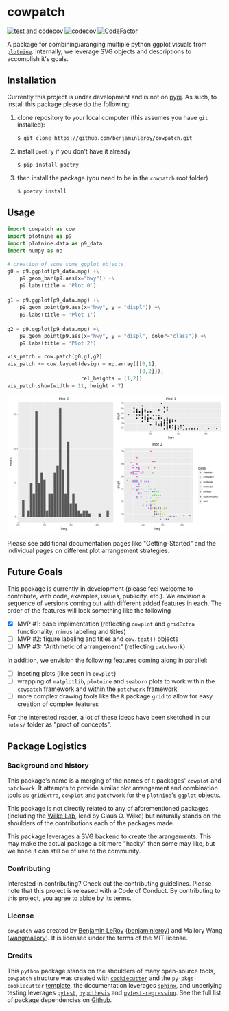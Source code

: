 # cowpatch


[![test and codecov](https://github.com/benjaminleroy/cowpatch/actions/workflows/ci.yml/badge.svg)](https://github.com/benjaminleroy/cowpatch/actions/workflows/ci.yml)
[![codecov](https://codecov.io/gh/benjaminleroy/cowpatch/branch/main/graph/badge.svg?token=QM5G5WV7AE)](https://codecov.io/gh/benjaminleroy/cowpatch)
[![CodeFactor](https://www.codefactor.io/repository/github/benjaminleroy/cowpatch/badge)](https://www.codefactor.io/repository/github/benjaminleroy/cowpatch)

A package for combining/aranging multiple python ggplot visuals from [`plotnine`](https://plotnine.readthedocs.io/en/stable/)<!--, with allowances to also combined figures from [`matplotlib`](https://matplotlib.org/) and [`seaborn`](https://seaborn.pydata.org/)-->. Internally, we leverage SVG objects and descriptions to accomplish it's goals.

## Installation

Currently this project is under development and is not on
[pypi](https://pypi.org/). As such, to install this package please do the
following:

1. clone repository to your local computer (this assumes you have `git`
installed):
    ```bash
    $ git clone https://github.com/benjaminleroy/cowpatch.git
    ```
2. install `poetry` if you don't have it already
    ```bash
    $ pip install poetry
    ```
3. then install the package (you need to be in the `cowpatch` root folder)
    ```bash
    $ poetry install
    ```

<!-- for pip

## Installation

To install the current version of this package, please run

```
pip install cowpatch
```

If you would like to experiment with the development version of this package
please following the guidelines in the contributing page.
-->



## Usage

```python
import cowpatch as cow
import plotnine as p9
import plotnine.data as p9_data
import numpy as np
```

```python
# creation of some some ggplot objects
g0 = p9.ggplot(p9_data.mpg) +\
    p9.geom_bar(p9.aes(x="hwy")) +\
    p9.labs(title = 'Plot 0')

g1 = p9.ggplot(p9_data.mpg) +\
    p9.geom_point(p9.aes(x="hwy", y = "displ")) +\
    p9.labs(title = 'Plot 1')

g2 = p9.ggplot(p9_data.mpg) +\
    p9.geom_point(p9.aes(x="hwy", y = "displ", color="class")) +\
    p9.labs(title = 'Plot 2')
```

```python
vis_patch = cow.patch(g0,g1,g2)
vis_patch += cow.layout(design = np.array([[0,1],
                                           [0,2]]),
                        rel_heights = [1,2])
vis_patch.show(width = 11, height = 7)
```
<!--
```python
vis_patch.save(width=11, height=7, filename="images/readme.svg")
```
-->
![cowpatch example](images/readme.svg)

Please see additional documentation pages like "Getting-Started" and the
individual pages on different plot arrangement strategies.

## Future Goals

This package is currently in development (please feel welcome to contribute, with code, examples, issues, publicity, etc.). We envision a sequence of versions coming out with different added features in each. The order of the features will look something like the following

- [x] MVP #1: base implimentation (reflecting `cowplot` and `gridExtra` functionality, minus labeling and titles)
- [ ] MVP #2: figure labeling and titles and `cow.text()` objects
- [ ] MVP #3: "Arithmetic of arrangement" (reflecting `patchwork`)

In addition, we envision the following features coming along in parallel:

- [ ] inseting plots (like seen in `cowplot`)
- [ ] wrapping of `matplotlib`, `plotnine` and `seaborn` plots to work within the `cowpatch` framework and within the `patchwork` framework
- [ ] more complex drawing tools like the `R` package `grid` to allow for easy creation of complex features

For the interested reader, a lot of these ideas have been sketched in our `notes/` folder as "proof of concepts".

## Package Logistics

### Background and history

This package's name is a merging of the names of `R` packages' `cowplot` and `patchwork`. It attempts to provide similar plot arrangement and combination tools as `gridExtra`, `cowplot` and `patchwork` for the `plotnine`'s `ggplot` objects.

This package is not directly related to any of aforementioned packages (including the [Wilke Lab](https://wilkelab.org/), lead by Claus O. Wilke) but naturally stands on the shoulders of the contributions each of the packages made.

This package leverages a SVG backend to create the arangements. This may make the actual package a bit more "hacky" then some may like, but we hope it can still be of use to the community.


### Contributing

Interested in contributing? Check out the contributing guidelines. Please note that this project is released with a Code of Conduct. By contributing to this project, you agree to abide by its terms.

### License

`cowpatch` was created by [Benjamin LeRoy](https://benjaminleroy.github.io/) ([benjaminleroy](https://github.com/benjaminleroy)) and Mallory Wang ([wangmallory](https://github.com/wangmallory)). It is licensed under the terms of the MIT license.

### Credits

This `python` package stands on the shoulders of many open-source tools, `cowpatch` structure was created with [`cookiecutter`](https://cookiecutter.readthedocs.io/en/latest/) and the `py-pkgs-cookiecutter` [template](https://github.com/py-pkgs/py-pkgs-cookiecutter), the documentation leverages [`sphinx`](https://www.sphinx-doc.org/en/master/), and underlying testing leverages [`pytest`](https://docs.pytest.org/en/7.0.x/), [`hypothesis`](https://hypothesis.readthedocs.io/en/latest/) and [`pytest-regression`](https://pytest-regressions.readthedocs.io/en/latest/overview.html). See the full list of package dependencies on [Github](https://github.com/benjaminleroy/cowpatch/blob/main/pyproject.toml).

